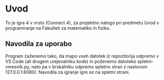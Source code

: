 # Uvod
To je igra 4 v vrsto (Connect 4), za projektno nalogo pri predmetu Uvod v programiranje na Fakulteti za matematiko in fiziko.

## Navodila za uporabo
Program zaženemo tako, da mapo vseh datotek iz repozitorija odpremo v VS Code (ali drugem urejevalniku kode) in poženemo datoteko spletni-vmesnik.py, nato pa v brskalniku odpremo spletno stran z naslovom 127.0.0.1:8080/. Navodila za igranje igre so na spletni strani. 
